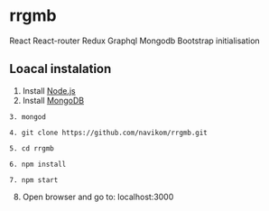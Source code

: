# rrgmb
React React-router Redux Graphql Mongodb Bootstrap initialisation

## Loacal instalation
1. Install [Node.js](https://nodejs.org)
2. Install [MongoDB](https://docs.mongodb.com/manual/tutorial/install-mongodb-on-os-x/#install-mongodb-community-edition-with-homebrew)
```
3. mongod
```
```
4. git clone https://github.com/navikom/rrgmb.git
```
```
5. cd rrgmb
```
```
6. npm install
```
```
7. npm start
```
8. Open browser and go to: localhost:3000
